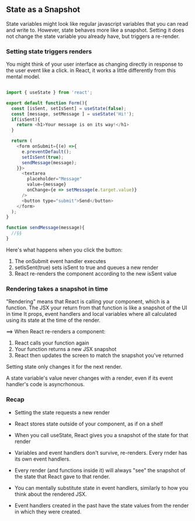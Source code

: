 ## State as a Snapshot

State variables might look like regular javascript variables that you can
read and write to. However, state behaves more like a snapshot.
Setting it does not change the state variable you already have, but triggers
a re-render.

### Setting state triggers renders

You might think of your user interface as changing directly in response to
the user event like a click. in React, it works a little differently from
this mental model.

```js

import { useState } from 'react';

export default function Form(){
  const [isSent, setIsSent] = useState(false);
  const [message, setMessage ] = useState('Hi!');
  if(isSent){
    return <h1>Your message is on its way!</h1>
  }

  return (
    <form onSubmit={(e) =>{
      e.preventDefault();
      setIsSent(true);
      sendMessage(message);
    }}>
      <textarea
        placeholder="Message"
        value={message}
        onChange={e => setMessage(e.target.value)}
      />
      <button type="submit">Send</button>
    </form>
  );
}

function sendMessage(message){
  //§§
}

```

Here's what happens when you click the button:

1. The onSubmit event handler executes
2. setIsSent(true) sets isSent to true and queues a new render
3. React re-renders the component according to the new isSent value

### Rendering takes a snapshot in time

"Rendering" means that React is calling your component, which is a function.
The JSX your return from that function is like a snapshot of the UI in time
It props, event handlers and local variables where all calculated using
its state at the time of the render.

==> When React re-renders a component:

1. React calls your function again
2. Your function returns a new JSX snapshot
3. React then updates the screen to match the snapshot you've returned

Setting state only changes it for the next render.

A state variable's value never changes with a render, even if its event handler's
code is asyncrhonous.


### Recap

- Setting the state requests a new render
- React stores state outside of your component, as if on a shelf
- When you call useState, React gives you a snapshot of the state for that
render
- Variables and event handlers don't survive, re-renders. Every rnder has its
own event handlers.
- Every render (and functions inside it) will always "see" the snapshot of the
state that React gave to that render.

- You can mentally substitute state in event handlers, similarly to how you
think about the rendered JSX.
- Event handlers created in the past have the state values from the render
in which they were created.
